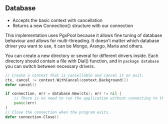 ## Database

- Accepts the basic context with cancellation
- Returns a new Connection{} structure with our connection

This implementation uses PgxPool because it allows fine tuning of database behaviour and allows for multi-threading.
It doesn't matter which database driver you want to use, it can be Mongo, Arango, Maria and others.

You can create a new directory or several for different drivers inside. Each directory should contain a file with Dial() function,
and in `package database` you can switch between necessary drivers.

```go
// Create a context that is cancellable and cancel it on exit.
ctx, cancel := context.WithCancel(context.Background())
defer cancel()

if connection, err = database.New(ctx); err != nil {
	// There is no need to run the application without connecting to the database.
	panic(err)
}
// Close the connection when the program exits.
defer connection.Close()
```
